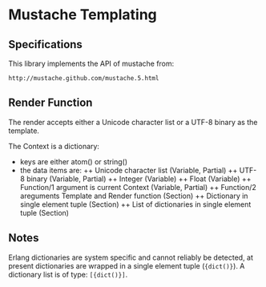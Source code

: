 # Mustache Templating

## Specifications

This library implements the API of mustache from:

  `http://mustache.github.com/mustache.5.html`


## Render Function

The render accepts either a Unicode character list or a UTF-8 binary
as the template.

The Context is a dictionary:

+ keys are either atom() or string()
+ the data items are:
++ Unicode character list (Variable, Partial)
++ UTF-8 binary (Variable, Partial)
++ Integer (Variable)
++ Float (Variable)
++ Function/1 argument is current Context (Variable, Partial)
++ Function/2 areguments Template and Render function (Section)
++ Dictionary in single element tuple (Section)
++ List of dictionaries in single element tuple (Section)


## Notes

Erlang dictionaries are system specific and cannot reliably be detected,
at present dictionaries are wrapped in a single element tuple (`{dict()}`).
A dictionary list is of type: `[{dict()}]`.

